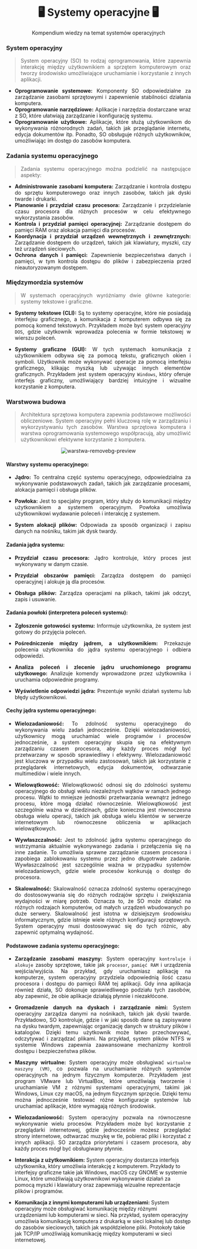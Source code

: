 <div align='center'>
  
# 🖥️ Systemy operacyjne 🖥️
Kompendium wiedzy na temat systemów operacyjnych

</div>

<div align='justify'>

### System operacyjny
> System operacyjny (SO) to rodzaj oprogramowania, które zapewnia interakcję między użytkownikiem a sprzętem komputerowym oraz tworzy środowisko umożliwiające uruchamianie i korzystanie z innych aplikacji.
- **Oprogramowanie systemowe:** Komponenty SO odpowiedzialne za zarządzanie zasobami sprzętowymi i zapewnienie stabilności działania komputera.
- **Oprogramowanie narzędziowe:** Aplikacje i narzędzia dostarczane wraz z SO, które ułatwiają zarządzanie i konfigurację systemu.
- **Oprogramowanie użytkowe:** Aplikacje, które służą użytkownikom do wykonywania różnorodnych zadań, takich jak przeglądanie internetu, edycja dokumentów itp.
Ponadto, SO obsługuje różnych użytkowników, umożliwiając im dostęp do zasobów komputera.

### Zadania systemu operacyjnego
> Zadania systemu operacyjnego można podzielić na następujące aspekty:
- **Administrowanie zasobami komputera:** Zarządzanie i kontrola dostępu do sprzętu komputerowego oraz innych zasobów, takich jak dyski twarde i drukarki.
- **Planowanie i przydział czasu procesora:** Zarządzanie i przydzielanie czasu procesora dla różnych procesów w celu efektywnego wykorzystania zasobów.
- **Kontrola i przydział pamięci operacyjnej:** Zarządzanie dostępem do pamięci RAM oraz alokacja pamięci dla procesów.
- **Koordynacja i przydział urządzeń wewnętrznych i zewnętrznych:** Zarządzanie dostępem do urządzeń, takich jak klawiatury, myszki, czy też urządzeń sieciowych.
- **Ochrona danych i pamięci:** Zapewnienie bezpieczeństwa danych i pamięci, w tym kontrola dostępu do plików i zabezpieczenia przed nieautoryzowanym dostępem.

### Międzymordzia systemów
> W systemach operacyjnych wyróżniamy dwie główne kategorie: systemy tekstowe i graficzne.
- **Systemy tekstowe (CLI):** Są to systemy operacyjne, które nie posiadają interfejsu graficznego, a komunikacja z komputerem odbywa się za pomocą komend tekstowych. Przykładem może być system operacyjny ``DOS``, gdzie użytkownik wprowadza polecenia w formie tekstowej w wierszu poleceń.

- **Systemy graficzne (GUI):** W tych systemach komunikacja z użytkownikiem odbywa się za pomocą tekstu, graficznych okien i symboli. Użytkownik może wykonywać operacje za pomocą interfejsu graficznego, klikając myszką lub używając innych elementów graficznych. Przykładem jest system operacyjny ``Windows``, który oferuje interfejs graficzny, umożliwiający bardziej intuicyjne i wizualne korzystanie z komputera.

### Warstwowa budowa
> Architektura sprzętowa komputera zapewnia podstawowe możliwości obliczeniowe. System operacyjny pełni kluczową rolę w zarządzaniu i wykorzystywaniu tych zasobów. Warstwa sprzętowa komputera i warstwa oprogramowania systemowego współpracują, aby umożliwić użytkownikowi efektywne korzystanie z komputera.

<div align='center'>

![warstwa-removebg-preview](https://github.com/TEB-DK/Systemy_operacyjne/assets/125214141/39eb7342-9aa0-43d6-a5a6-9ca85c60bfa4)

</div>

#### Warstwy systemu operacyjnego:

- **Jądro:** To centralna część systemu operacyjnego, odpowiedzialna za wykonywanie podstawowych zadań, takich jak zarządzanie procesami, alokacja pamięci i obsługa plików.

- **Powłoka:** Jest to specjalny program, który służy do komunikacji między użytkownikiem a systemem operacyjnym. Powłoka umożliwia użytkownikowi wydawanie poleceń i interakcję z systemem.

- **System alokacji plików:** Odpowiada za sposób organizacji i zapisu danych na nośniku, takim jak dysk twardy.

#### Zadania jądra systemu:

- **Przydział czasu procesora:** Jądro kontroluje, który proces jest wykonywany w danym czasie.

- **Przydział obszarów pamięci:** Zarządza dostępem do pamięci operacyjnej i alokuje ją dla procesów.

- **Obsługa plików:** Zarządza operacjami na plikach, takimi jak odczyt, zapis i usuwanie.

#### Zadania powłoki (interpretera poleceń systemu):

- **Zgłoszenie gotowości systemu:** Informuje użytkownika, że system jest gotowy do przyjęcia poleceń.

- **Pośredniczenie między jądrem, a użytkownikiem:** Przekazuje polecenia użytkownika do jądra systemu operacyjnego i odbiera odpowiedzi.

- **Analiza poleceń i zlecenie jądru uruchomionego programu użytkowego:** Analizuje komendy wprowadzone przez użytkownika i uruchamia odpowiednie programy.

- **Wyświetlenie odpowiedzi jądra:** Prezentuje wyniki działań systemu lub błędy użytkownikowi.

#### Cechy jądra systemu operacyjnego:

- **Wielozadaniowość:** To zdolność systemu operacyjnego do wykonywania wielu zadań jednocześnie. Dzięki wielozadaniowości, użytkownicy mogą uruchamiać wiele programów i procesów jednocześnie, a system operacyjny skupia się na efektywnym zarządzaniu czasem procesora, aby każdy proces mógł być przetwarzany w sposób sprawiedliwy i efektywny. Wielozadaniowość jest kluczowa w przypadku wielu zastosowań, takich jak korzystanie z przeglądarek internetowych, edycja dokumentów, odtwarzanie multimediów i wiele innych.

- **Wielowątkowość:** Wielowątkowość odnosi się do zdolności systemu operacyjnego do obsługi wielu niezależnych wątków w ramach jednego procesu. Wątki to mniejsze jednostki przetwarzania wewnątrz jednego procesu, które mogą działać równocześnie. Wielowątkowość jest szczególnie ważna w dziedzinach, gdzie konieczna jest równoczesna obsługa wielu operacji, takich jak obsługa wielu klientów w serwerze internetowym lub równoczesne obliczenia w aplikacjach wielowątkowych.

- **Wywłaszczalność:** Jest to zdolność jądra systemu operacyjnego do wstrzymania aktualnie wykonywanego zadania i przełączenia się na inne zadanie. To umożliwia sprawne zarządzanie czasem procesora i zapobiega zablokowaniu systemu przez jedno długotrwałe zadanie. Wywłaszczalność jest szczególnie ważna w przypadku systemów wielozadaniowych, gdzie wiele procesów konkurują o dostęp do procesora.

- **Skalowalność:** Skalowalność oznacza zdolność systemu operacyjnego do dostosowywania się do różnych rodzajów sprzętu i zwiększania wydajności w miarę potrzeb. Oznacza to, że SO może działać na różnych rodzajach komputerów, od małych urządzeń wbudowanych po duże serwery. Skalowalność jest istotna w dzisiejszym środowisku informatycznym, gdzie istnieje wiele różnych konfiguracji sprzętowych. System operacyjny musi dostosowywać się do tych różnic, aby zapewnić optymalną wydajność.

#### Podstawowe zadania systemu operacyjnego:

- **Zarządzanie zasobami maszyny:** System operacyjny ``kontroluje`` i ``alokuje`` zasoby sprzętowe, takie jak ``procesor``, ``pamięć RAM`` i urządzenia wejścia/wyjścia. Na przykład, gdy uruchamiasz aplikację na komputerze, system operacyjny przydziela odpowiednią ilość czasu procesora i dostępu do pamięci RAM tej aplikacji. Gdy inna aplikacja również działa, SO dokonuje sprawiedliwego podziału tych zasobów, aby zapewnić, że obie aplikacje działają płynnie i niezakłócone.

- **Gromadzenie danych na dyskach i zarządzanie nimi:** System operacyjny zarządza danymi na nośnikach, takich jak dyski twarde. Przykładowo, SO kontroluje, gdzie i w jaki sposób dane są zapisywane na dysku twardym, zapewniając organizację danych w struktury plików i katalogów. Dzięki temu użytkownik może łatwo przechowywać, odczytywać i zarządzać plikami. Na przykład, system plików NTFS w systemie Windows zapewnia zaawansowane mechanizmy kontroli dostępu i bezpieczeństwa plików.

- **Maszyny wirtualne:** System operacyjny może obsługiwać ``wirtualne maszyny (VM)``, co pozwala na uruchamianie różnych systemów operacyjnych na jednym fizycznym komputerze. Przykładem jest program VMware lub VirtualBox, które umożliwiają tworzenie i uruchamianie VM z różnymi systemami operacyjnymi, takimi jak Windows, Linux czy macOS, na jednym fizycznym sprzęcie. Dzięki temu można jednocześnie testować różne konfiguracje systemów lub uruchamiać aplikacje, które wymagają różnych środowisk.

- **Wielozadaniowość:** System operacyjny pozwala na równoczesne wykonywanie wielu procesów. Przykładem może być korzystanie z przeglądarki internetowej, gdzie jednocześnie możesz przeglądać strony internetowe, odtwarzać muzykę w tle, pobierać pliki i korzystać z innych aplikacji. SO zarządza priorytetami i czasem procesora, aby każdy proces mógł być obsługiwany płynnie.


</div>

- **Interakcja z użytkownikiem:** System operacyjny dostarcza interfejs użytkownika, który umożliwia interakcję z komputerem. Przykłady to interfejsy graficzne takie jak Windows, macOS czy GNOME w systemie Linux, które umożliwiają użytkownikowi wykonywanie działań za pomocą myszki i klawiatury oraz zapewniają wizualne reprezentacje plików i programów.

- **Komunikacja z innymi komputerami lub urządzeniami:** System operacyjny może obsługiwać komunikację między różnymi urządzeniami lub komputerami w sieci. Na przykład, system operacyjny umożliwia komunikację komputera z drukarką w sieci lokalnej lub dostęp do zasobów sieciowych, takich jak współdzielone pliki. Protokoły takie jak TCP/IP umożliwiają komunikację między komputerami w sieci internetowej.

